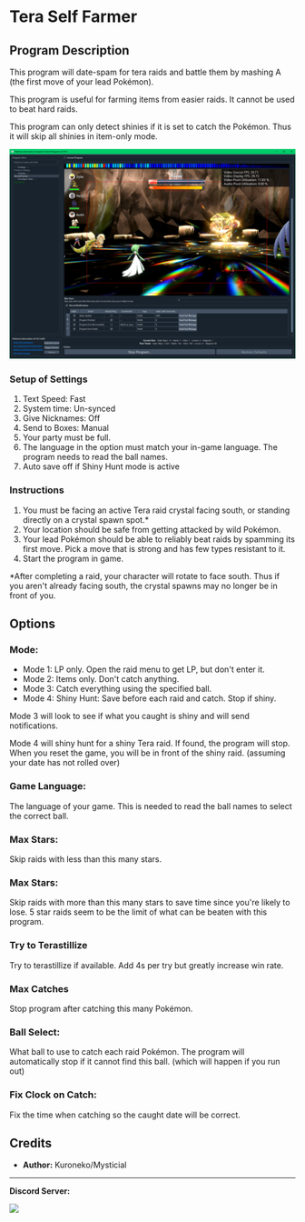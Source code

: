 # Tera Self Farmer

## Program Description

This program will date-spam for tera raids and battle them by mashing A (the first move of your lead Pokémon).

This program is useful for farming items from easier raids. It cannot be used to beat hard raids.

This program can only detect shinies if it is set to catch the Pokémon. Thus it will skip all shinies in item-only mode.

<img src="images/TeraSelfFarmer-0.png">

### Setup of Settings

1. Text Speed: Fast
2. System time: Un-synced
3. Give Nicknames: Off
4. Send to Boxes: Manual
5. Your party must be full.
6. The language in the option must match your in-game language. The program needs to read the ball names.
7. Auto save off if Shiny Hunt mode is active

### Instructions

1. You must be facing an active Tera raid crystal facing south, or standing directly on a crystal spawn spot.*
2. Your location should be safe from getting attacked by wild Pokémon.
3. Your lead Pokémon should be able to reliably beat raids by spamming its first move. Pick a move that is strong and has few types resistant to it.
4. Start the program in game.

*After completing a raid, your character will rotate to face south. Thus if you aren't already facing south, the crystal spawns may no longer be in front of you.


## Options

### Mode:

- Mode 1: LP only. Open the raid menu to get LP, but don't enter it.
- Mode 2: Items only. Don't catch anything.
- Mode 3: Catch everything using the specified ball.
- Mode 4: Shiny Hunt: Save before each raid and catch. Stop if shiny.

Mode 3 will look to see if what you caught is shiny and will send notifications.

Mode 4 will shiny hunt for a shiny Tera raid. If found, the program will stop. When you reset the game, you will be in front of the shiny raid. (assuming your date has not rolled over)


### Game Language:

The language of your game. This is needed to read the ball names to select the correct ball.


### Max Stars:

Skip raids with less than this many stars.


### Max Stars:

Skip raids with more than this many stars to save time since you're likely to lose. 5 star raids seem to be the limit of what can be beaten with this program.


### Try to Terastillize

Try to terastillize if available. Add 4s per try but greatly increase win rate.


### Max Catches

Stop program after catching this many Pokémon.


### Ball Select:

What ball to use to catch each raid Pokémon. The program will automatically stop if it cannot find this ball. (which will happen if you run out)


### Fix Clock on Catch:

Fix the time when catching so the caught date will be correct.


## Credits

- **Author:** Kuroneko/Mysticial

<hr>

**Discord Server:** 

[<img src="https://canary.discordapp.com/api/guilds/695809740428673034/widget.png?style=banner2">](https://discord.gg/cQ4gWxN)


